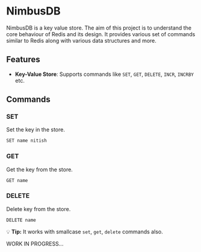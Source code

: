 # NimbusDB

NimbusDB is a key value store. The aim of this project is to understand the core behaviour 
of Redis and its design. It provides various set of commands similar to Redis along with 
various data structures and more.

## Features
- **Key-Value Store**: Supports commands like  `SET`, `GET`, `DELETE`, `INCR`, `INCRBY` etc.


## Commands
### SET
Set the key in the store.
```zsh
SET name nitish
```

### GET
Get the key from the store.
```zsh
GET name
```

### DELETE
Delete key from the store.
```zsh
DELETE name
```
💡 **Tip:** It works with smallcase `set`, `get`, `delete` commands also.


WORK IN PROGRESS...

